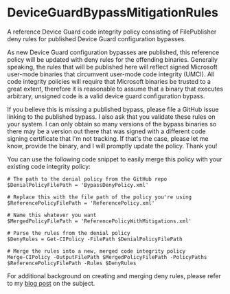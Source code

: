 # DeviceGuardBypassMitigationRules
A reference Device Guard code integrity policy consisting of FilePublisher deny rules for published Device Guard configuration bypasses.

As new Device Guard configuration bypasses are published, this reference policy will be updated with deny rules for the offending binaries. Generally speaking, the rules that will be published here will reflect signed Microsoft user-mode binaries that circumvent user-mode code integrity (UMCI). All code integrity policies will require that Microsoft binaries be trusted to a great extent, therefore it is reasonable to assume that a binary that executes arbitrary, unsigned code is a valid device guard configuration bypass.

If you believe this is missing a published bypass, please file a GitHub issue linking to the published bypass. I also ask that you validate these rules on your system. I can only obtain so many versions of the bypass binaries so there may be a version out there that was signed with a different code signing certificate that I'm not tracking. If that's the case, please let me know, provide the binary, and I will promptly update the policy. Thank you!

You can use the following code snippet to easily merge this policy with your existing code integrity policy:

```posh
# The path to the denial policy from the GitHub repo
$DenialPolicyFilePath = 'BypassDenyPolicy.xml'

# Replace this with the file path of the policy you're using
$ReferencePolicyFilePath = 'ReferencePolicy.xml'

# Name this whatever you want
$MergedPolicyFilePath = 'ReferencePolicyWithMitigations.xml'

# Parse the rules from the denial policy
$DenyRules = Get-CIPolicy -FilePath $DenialPolicyFilePath

# Merge the rules into a new, merged code integrity policy
Merge-CIPolicy -OutputFilePath $MergedPolicyFilePath -PolicyPaths $ReferencePolicyFilePath -Rules $DenyRules
```

For additional background on creating and merging deny rules, please refer to my [blog post](http://www.exploit-monday.com/2016/09/using-device-guard-to-mitigate-against.html) on the subject.
